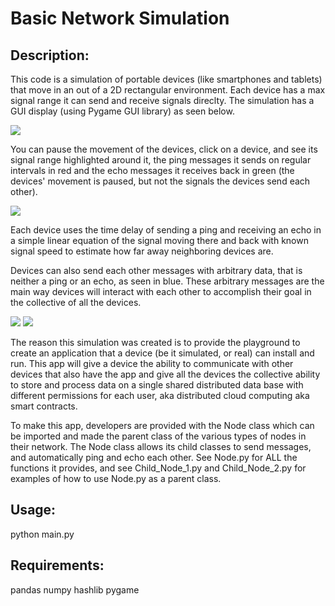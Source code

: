 # Basic Network Simulation

## Description:

This code is a simulation of portable devices (like smartphones and tablets) that move in an out of a 2D rectangular environment. Each device has a max signal range it can send and receive signals direclty. The simulation has a GUI display (using Pygame GUI library) as seen below.

<img src="https://github.com/PopeyedLocket/basic-network-simulation/blob/master/images_and_videos/video1-devices_moving.gif">

You can pause the movement of the devices, click on a device, and see its signal range highlighted around it, the ping messages it sends on regular intervals in red and the echo messages it receives back in green (the devices' movement is paused, but not the signals the devices send each other).

<img src="https://github.com/PopeyedLocket/basic-network-simulation/blob/master/images_and_videos/video2-pings_and_echos.gif">

Each device uses the time delay of sending a ping and receiving an echo in a simple linear equation of the signal moving there and back with known signal speed to estimate how far away neighboring devices are.

Devices can also send each other messages with arbitrary data, that is neither a ping or an echo, as seen in blue. These arbitrary messages are the main way devices will interact with each other to accomplish their goal in the collective of all the devices.

<img src="https://github.com/PopeyedLocket/basic-network-simulation/blob/master/images_and_videos/video3-custome_message-moving_devices.gif">

<img src="https://github.com/PopeyedLocket/basic-network-simulation/blob/master/images_and_videos/video3-custome_message-stationary_devices.gif">

The reason this simulation was created is to provide the playground to create an application that a device (be it simulated, or real) can install and run. This app will give a device the ability to communicate with other devices that also have the app and give all the devices the collective ability to store and process data on a single shared distributed data base with different permissions for each user, aka distributed cloud computing aka smart contracts.

To make this app, developers are provided with the Node class which can be imported and made the parent class of the various types of nodes in their network. The Node class allows its child classes to send messages, and automatically ping and echo each other. See Node.py for ALL the functions it provides, and see Child_Node_1.py and Child_Node_2.py for examples of how to use Node.py as a parent class.



## Usage:

python main.py



## Requirements:

pandas
numpy
hashlib
pygame



